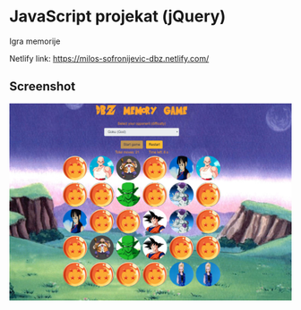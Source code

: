 # JavaScript projekat (jQuery)

Igra memorije

Netlify link: https://milos-sofronijevic-dbz.netlify.com/

## Screenshot

![game screenshot](db/dbzmemory.png) 
